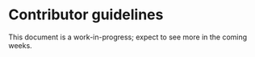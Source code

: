 # Contributor guidelines

This document is a work-in-progress; expect to see more in the coming weeks.